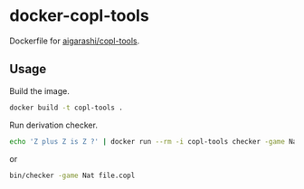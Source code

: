 # docker-copl-tools

Dockerfile for [aigarashi/copl-tools](https://github.com/aigarashi/copl-tools).

## Usage

Build the image.

```sh
docker build -t copl-tools .
```

Run derivation checker.

```sh
echo 'Z plus Z is Z ?' | docker run --rm -i copl-tools checker -game Nat
```

or

```sh
bin/checker -game Nat file.copl
```
